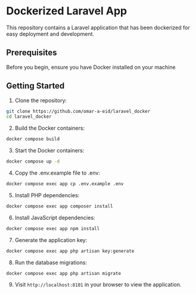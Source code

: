 # Dockerized Laravel App

This repository contains a Laravel application that has been dockerized for easy deployment and development.

## Prerequisites

Before you begin, ensure you have Docker installed on your machine

## Getting Started

1. Clone the repository:

```bash
git clone https://github.com/omar-a-eid/laravel_docker
cd laravel_docker
```

2. Build the Docker containers:

```bash
docker compose build
```

3. Start the Docker containers:

```bash
docker compose up -d
```

4. Copy the .env.example file to .env:

```bash
docker compose exec app cp .env.example .env
```

5. Install PHP dependencies:

```bash
docker compose exec app composer install
```

6. Install JavaScript dependencies:

```bash
docker compose exec app npm install
```

7. Generate the application key:

```bash
docker compose exec app php artisan key:generate
```

8. Run the database migrations:

```bash
docker compose exec app php artisan migrate
```

9. Visit `http://localhost:8101` in your browser to view the application.

